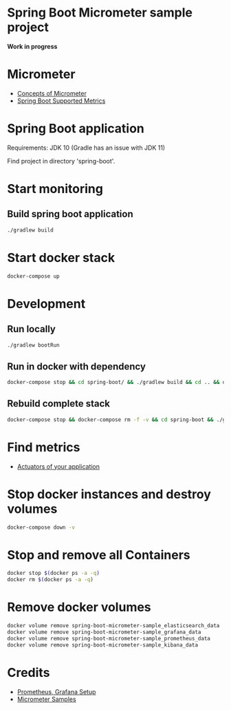 # Spring Boot Micrometer sample project

**Work in progress**


# Micrometer

* [Concepts of Micrometer](https://micrometer.io/docs/concepts)
* [Spring Boot Supported Metrics](https://docs.spring.io/spring-boot/docs/current/reference/htmlsingle/#production-ready-metrics-meter)


# Spring Boot application

Requirements: JDK 10 (Gradle has an issue with JDK 11)

Find project in directory 'spring-boot'.

# Start monitoring

## Build spring boot application

```bash
./gradlew build
```

# Start docker stack

```bash
docker-compose up
```

# Development

## Run locally

```bash
./gradlew bootRun
```

## Run in docker with dependency

```bash
docker-compose stop && cd spring-boot/ && ./gradlew build && cd .. && docker-compose up -d --build
```

## Rebuild complete stack

```bash
docker-compose stop && docker-compose rm -f -v && cd spring-boot && ./gradlew clean build && cd .. && docker-compose up -d --force-recreate --build
```

# Find metrics

* [Actuators of your application](http://localhost:8080/actuator)

# Stop docker instances and destroy volumes

```bash
docker-compose down -v
```


# Stop and remove all Containers

```bash
docker stop $(docker ps -a -q)
docker rm $(docker ps -a -q)
```

# Remove docker volumes

```bash
docker volume remove spring-boot-micrometer-sample_elasticsearch_data
docker volume remove spring-boot-micrometer-sample_grafana_data
docker volume remove spring-boot-micrometer-sample_prometheus_data
docker volume remove spring-boot-micrometer-sample_kibana_data

```


# Credits

* [Prometheus, Grafana Setup](https://github.com/vegasbrianc/prometheus)
* [Micrometer Samples](https://github.com/micrometer-metrics/micrometer/tree/master/samples/micrometer-samples-boot1/src/main/java/io/micrometer/boot1/samples)